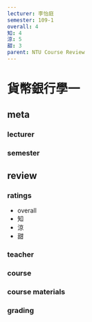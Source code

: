 ```yaml
---
lecturer: 李怡庭
semester: 109-1
overall: 4
知: 4
涼: 5
甜: 3
parent: NTU Course Review
---
```

# 貨幣銀行學一
## meta
### lecturer
### semester 
## review
### ratings
- overall
- 知
- 涼
- 甜
### teacher
### course
### course materials
### grading
